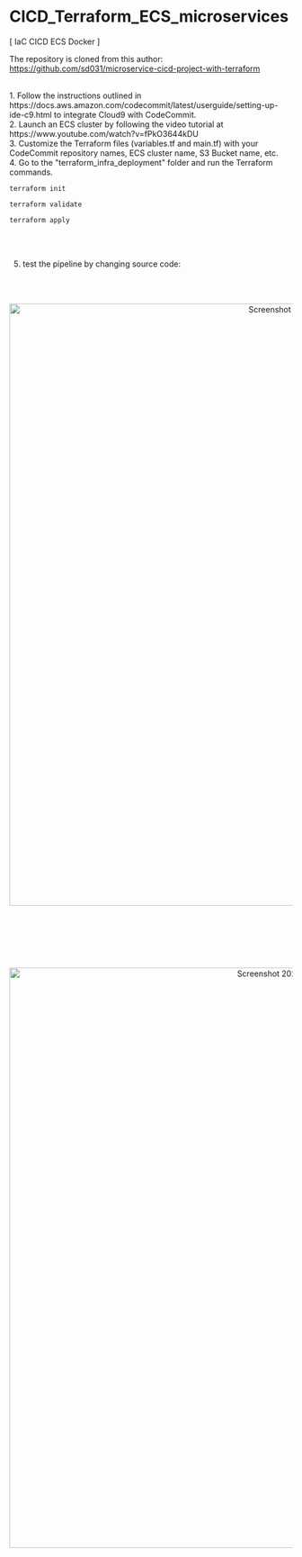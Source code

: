 # CICD_Terraform_ECS_microservices
[ IaC CICD ECS Docker ]

The repository is cloned from this author: 
https://github.com/sd031/microservice-cicd-project-with-terraform


<br>
1. Follow the instructions outlined in https://docs.aws.amazon.com/codecommit/latest/userguide/setting-up-ide-c9.html to integrate Cloud9 with CodeCommit.
<br>
2. Launch an ECS cluster by following the video tutorial at https://www.youtube.com/watch?v=fPkO3644kDU
<br>
3. Customize the Terraform files (variables.tf and main.tf) with your CodeCommit repository names, ECS cluster name, S3 Bucket name, etc.
<br>
4. Go to the "terraform_infra_deployment" folder and run the Terraform commands.
<br>

```
terraform init
```
```
terraform validate
```
```
terraform apply
```
<br><br>

5. test the pipeline by changing source code:

<br><br>
<p align="center" >
  <img width="1070" alt="Screenshot 2023-02-07 at 19 59 13" src="https://user-images.githubusercontent.com/104728608/217353794-b219de0d-e1ee-4fad-8aa0-0a56ab0588ae.png">
</p>
<br><br>

<br><br>
<p align="center" >
  <img width="1031" alt="Screenshot 2023-02-07 at 19 57 47" src="https://user-images.githubusercontent.com/104728608/217353712-f8c9a489-5ae0-4718-9b57-cf5f09b20bd0.png">
</p>
<br><br>


